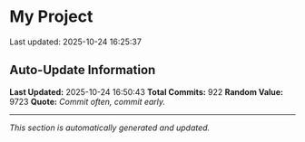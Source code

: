 # My Project


Last updated: 2025-10-24 16:25:37

































































































































































































































































































































































































































































































































































































































































































































































































































































































































































































































































































































































































































































































































































## Auto-Update Information

**Last Updated:** 2025-10-24 16:50:43
**Total Commits:** 922
**Random Value:** 9723
**Quote:** _Commit often, commit early._

---
_This section is automatically generated and updated._